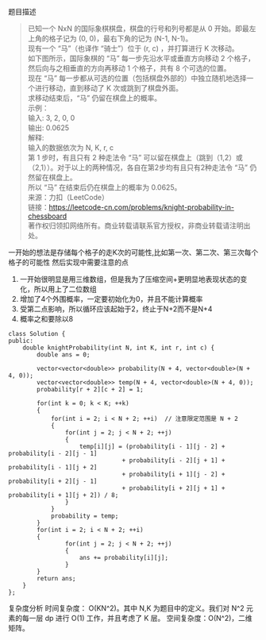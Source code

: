题目描述
> 已知一个 NxN 的国际象棋棋盘，棋盘的行号和列号都是从 0 开始。即最左上角的格子记为 (0, 0)，最右下角的记为 (N-1, N-1)。           
现有一个 “马”（也译作 “骑士”）位于 (r, c) ，并打算进行 K 次移动。      
如下图所示，国际象棋的 “马” 每一步先沿水平或垂直方向移动 2 个格子，然后向与之相垂直的方向再移动 1 个格子，共有 8 个可选的位置。       
现在 “马” 每一步都从可选的位置（包括棋盘外部的）中独立随机地选择一个进行移动，直到移动了 K 次或跳到了棋盘外面。  
求移动结束后，“马” 仍留在棋盘上的概率。  
示例：    
输入: 3, 2, 0, 0        
输出: 0.0625      
解释:       
输入的数据依次为 N, K, r, c       
第 1 步时，有且只有 2 种走法令 “马” 可以留在棋盘上（跳到（1,2）或（2,1））。对于以上的两种情况，各自在第2步均有且只有2种走法令 “马” 仍然留在棋盘上。  
所以 “马” 在结束后仍在棋盘上的概率为 0.0625。     
来源：力扣（LeetCode）        
链接：https://leetcode-cn.com/problems/knight-probability-in-chessboard       
著作权归领扣网络所有。商业转载请联系官方授权，非商业转载请注明出处。    

一开始的想法是存储每个格子的走K次的可能性,比如第一次、第二次、第三次每个格子的可能性
然后实现中需要注意的点
1. 一开始很明显是用三维数组，但是我为了压缩空间+更明显地表现状态的变化，所以用上了二位数组
2. 增加了4个外围概率，一定要初始化为0，并且不能计算概率
3. 受第二点影响，所以循环应该起始于2，终止于N+2而不是N+4
4. 概率之和要除以8

```
class Solution {
public:
    double knightProbability(int N, int K, int r, int c) {
        double ans = 0;
        
        vector<vector<double>> probability(N + 4, vector<double>(N + 4, 0));
        vector<vector<double>> temp(N + 4, vector<double>(N + 4, 0));
        probability[r + 2][c + 2] = 1;
        
        for(int k = 0; k < K; ++k)
        {
            for(int i = 2; i < N + 2; ++i)  // 注意限定范围是 N + 2
            {
                for(int j = 2; j < N + 2; ++j)
                {
                    temp[i][j] = (probability[i - 1][j - 2] + probability[i - 2][j - 1]
                                + probability[i - 2][j + 1] + probability[i - 1][j + 2]
                                + probability[i + 1][j - 2] + probability[i + 2][j - 1]
                                + probability[i + 2][j + 1] + probability[i + 1][j + 2]) / 8;
                }
            }
            probability = temp;
        }
        for(int i = 2; i < N + 2; ++i)
        {
                for(int j = 2; j < N + 2; ++j)
                {
                    ans += probability[i][j];
                }
        }
        return ans;
    }
};
```

复杂度分析
时间复杂度：
O(KN^2)。其中 N,K 为题目中的定义。我们对 N^2 元素的每一层 dp 进行 O(1) 工作，并且考虑了 K 层。
空间复杂度：O(N^2)，二维矩阵。

